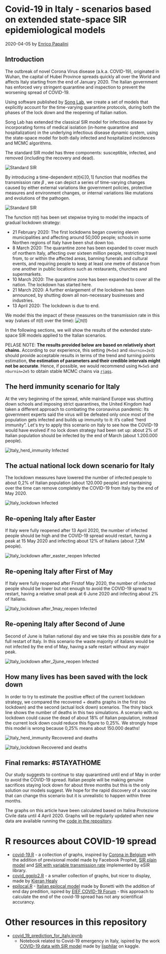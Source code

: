 ﻿Covid-19 in Italy - scenarios based on extended state-space SIR epidemiological models
================

2020-04-05 by [Enrico Papalini](https://www.linkedin.com/in/enricopapalini/)

Introduction
-------

The outbreak of novel Corona Virus disease (a.k.a. COVID-19), originated in Wuhan, the capital of Hubei Province spreads quickly all over the World and affects Italy starting from the end of January 2020. The Italian government has enforced very stringent quarantine and inspection to prevent the worsening spread of COVID-19. 

Using software published by [Song Lab](http://www.umich.edu/~songlab/), we create a set of models that explicitly account for the time-varying quarantine protocols, during both the phases of the lock down and the reopening of Italian nation. 

Song Lab has extended the classical SIR model for infectious disease by incorporating forms of medical isolation (in-home quarantine and hospitalization) in the underlying infectious disease dynamic system, using the state-space model for both daily infected and hospitalized incidences and MCMC algorithms.

The standard SIR model has three components: susceptible, infected, and removed (including the recovery and dead). 

![Standard SIR](data/fig_model0.png)

By introducing a time-dependent
*π*(*t*)∈\[0, 1\]
 function that modifies the transmission rate
*β*
, we can depict a series of time-varying changes caused by either external variations like government policies, protective measures and environment changes, or internal variations like mutations and evolutions of the pathogen.

![Standard SIR](data/fig_model1.png)

The function *π*(*t*) has been set stepwise trying to model the impacts of gradual lockdown strategy:
- 21 February 2020: The first lockdowns began covering eleven municipalities and affecting around 50,000 people; schools in some Northen regions of Italy have been shut down too.
- 8 March 2020: The quarantine zone has been expanded to cover much of northern Italy, affecting over sixteen million people, restricting travel from, to or within the affected areas, banning funerals and cultural events, and requiring people to keep at least one metre of distance from one another in public locations such as restaurants, churches and supermarkets.
- 10 March 2020: The quarantine zone has been expanded to cover all the nation. The lockdown has started here.
- 21 March 2020: A further enlargement of the lockdown has been announced, by shutting down all non-necessary businesses and industries.
- 13 April 2020: The lockdown is due to end.

We model this the impact of these measures on the transmission rate in this way (values of *π*(*t*) over the time):
![*π*(*t*)](data/fig_pi_t.png)

In the following sections, we will show the results of the extended state-space SIR models applied to the Italian scenarios. 

PELASE NOTE: **The results provided below are based on relatively short chains.** According to our experience, this setting (`M=5e3` and `nburnin=2e3`) should provide acceptable results in terms of the trend and turning points estimation, **the estimation of parameters and their credible intervals might not be accurate**. Hence, if possible, we would recommend using `M=5e5` and `nburnin=2e5` to obtain stable MCMC chains via [`rjags`](https://cran.r-project.org/web/packages/rjags/index.html).

The herd immunity scenario for Italy
-------

At the very beginning of the spread, while mainland Europe was shutting down schools and imposing strict quarantines, the United Kingdom had taken a different approach to combating the coronavirus pandemic: Its government experts said the virus will be defeated only once most of the population gets infected and builds up immunity to it: it’s called “herd immunity”. Let's try to apply this scenario on Italy to see how the COVID-19 would have evolved if no lock down strategy had been set up: about 2% of Italian population should be infected by the end of March (about 1.200.000‬ people).

![Italy_herd_immunity Infected](data/Italy_herd_immunity_forecast.png)



The actual national lock down scenario for Italy
-------

The lockdown measures have lowered the number of infected people to about 0,2% of Italian population (about 120.000 people) and mantaining over the time can remove completely the COVID-19 from Italy by the end of May 2020.

![Italy_lockdown Infected](data/Italy_lockdown_forecast.png)



Re-opening Italy after Easter
-------

If Italy were fully reopened after 13 April 2020, the number of infected people should be high and the COVID-19 spread would restart, having a peak at 15 May 2020 and infecting about 12% of Italians (about 7,2M people).

![Italy_lockdown after_easter_reopen Infected](data/Italyafter_easter_reopen_forecast.png)

Re-opening Italy after First of May
-------

If Italy were fully reopened after Firstof May 2020, the number of infected people should be lower but not enough to avoid the COVID-19 spread to restart, having a relative small peak at 6 June 2020 and infecting about 2% of Italians.

![Italy_lockdown after_1may_reopen Infected](data/Italystep_after_1_may_reopen_forecast.png)


Re-opening Italy after Second of June
-------

Second of June is Italian national day and we take this as possible date for a full restart of Italy. In this scenario the waste majority of italians would be not infected by the end of May, having a safe restart without any major peak.

![Italy_lockdown after_2june_reopen Infected](data/Italyafter_2_june_reopen_forecast.png)


How many lives has been saved with the lock down
-------

In order to try to estimate the positive effect of the current lockdown strategy, we compared the recovered + deaths graphs in the first (no lockdown) and the second (actual lock down) scenarios. The thiny black line shows the number of deaths in this two simulations. A scenario with no lockdown could cause the dead of about 18% of Italian population, instead the current lock down could reduce this figure to 0,25%. We strongly hope this model is wrong because 0,25% means about 150.000 deaths!

![Italy_herd_immunity Recovered and deaths](data/Italy_herd_immunity_forecast2.png)

![Italy_lockdown Recovered and deaths](data/Italy_lockdown_forecast2.png)

Final remarks: #STAYATHOME
-------

Our study suggests to continue to stay quarantined until end of May in order to avoid the COVID-19 spread. Italian people will be making genuine sacrifices staying lock down for about three months but this is the only solution our models suggest. We hope for the rapid discovery of a vaccine that can change this scenario but it is unrealistic to happen within three months.

The graphs on this article have been calculated based on Italina Protezione Civile data until 4 April 2020. Graphs will be regularly updated when new data are available running the [code in the repository](R/covid-19.R).



# R resources about COVID-19 spread
* [covid-19.R](R/covid-19.R) - a collection of graphs, inspired by [Corona in Belgium](http://www.bnosac.be/index.php/blog/97-corona-in-belgium) with the addition of previsional model made by Facebook Prophet, [SIR plain model](https://blog.ephorie.de/covid-19-the-case-of-germany) and [SIR with variable transmission rate](https://github.com/lilywang1988/eSIR) implemented by eSIR library.
* [covid_ggplo2.R](R/covid_ggplo2.R) - a smaller collection of graphs, but nicer to display, made by [Kieran Healy](https://kieranhealy.org/blog/archives/2020/03/21/covid-19-tracking/)
* [epilocal.R](R/epilocal.R) - [Italian epilocal model](https://arxiv.org/pdf/2003.07928) made by Bonetti with the addition of end day predition, ispired by [EIEF COVID-19 Forum](https://www.dropbox.com/s/n7pyjvhilpc3ooj/Covid19_descriptive%20stats_30.pdf?raw=1) - this approach to calculate the end of the covid-19 spread has not  any scientifical accurancy.

# Other resources in this repository


* [covid_19_prediction_for_italy.ipynb](https://colab.research.google.com/drive/1K7FltVfGAnnMRmnp4F430gmgNkmaGgO9)
  - Notebook related to Covid-19 emergency in Italy, ispired by the work  [COVID-19 data with SIR model](https://www.kaggle.com/lisphilar/covid-19-data-with-sir-model) made by [lisphilar](https://www.kaggle.com/lisphilar) on kaggle.